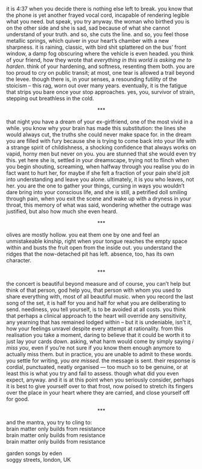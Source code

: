 it is 4:37 when you decide there is nothing else left to break. you know that the phone is yet another frayed vocal cord, incapable of rendering legible what you need. but speak, you try anyway. the woman who birthed you is on the other side and she is sad, sad because of what she cannot understand of your truth. and so, she cuts the line. and so, you feel those metallic springs, which quiver in your heart’s chamber with a new sharpness.  it is raining, classic, with bird shit splattered on the bus’ front window, a damp fog obscuring where the vehicle is even headed. you think of your friend, how they wrote that <em>everything in this world is asking me to harden</em>. think of your hardening, and softness, resenting them both. you are too proud to cry on public transit; at most, one tear is allowed a trail beyond the levee.  though there is, in your senses, a resounding futility of the stoicism – this rag, worn out over many years. eventually, it is the fatigue that strips you bare once your stop approaches. yes, you, survivor of strain, stepping out breathless in the cold.
 
<p style="text-align: center;">***</p>
 
that night you have a dream of your ex-girlfriend, one of the most vivid in a while. you know why your brain has made this substitution: the lines she would always cut, the truths she could never make space for.  in the dream you are filled with fury because she is trying to come back into your life with a strange spirit of childishness, a shocking confidence that always works on vapid, horny men but never on you. you are stunned that she would even try this. yet here she is, settled in your dreamscape, trying not to flinch when you begin shouting, screaming, when halfway through you realise you do in fact want to hurt her, for maybe if she felt a fraction of your pain she’d jolt into understanding and leave you alone. ultimately, it is you who leaves, not her. you are the one to gather your things, cursing in ways you wouldn’t dare bring into your conscious life, and she is still, a petrified doll smiling through pain, when you exit the scene and wake up with a dryness in your throat, this memory of what was said, wondering whether the outrage was justified, but also how much she even heard.
 
<p style="text-align: center;">***</p>

olives are mostly hollow. you eat them one by one and feel an unmistakeable kinship, right when your tongue reaches the empty space within and busts the fruit open from the inside out. you understand the ridges that the now-detached pit has left. absence, too, has its own character.
 
<p style="text-align: center;">***</p>

the concert is beautiful beyond measure and of course, you can’t help but think of that person, god help you, that person with whom you used to share everything with, most of all beautiful music.  when you record the last song of the set, it is half for you and half for what you are deliberating to send. neediness, you tell yourself, is to be avoided at all costs. you think that perhaps a clinical approach to the heart will override any sensitivity, any yearning that has remained lodged within – but it is undeniable, isn't it, how your feelings unravel despite every attempt at rationality. from this realisation you take a moment, daring to believe that it could be worth it to just lay your cards down. asking, what harm would come by simply saying <em>i miss you</em>, even if you’re not sure if you know them enough anymore to actually miss them. but in practice, you are unable to admit to these words. you settle for writing, <em>you are missed</em>. the message is sent. their response is cordial, punctuated, neatly organised — too much so to be genuine, or at least this is what you try and fail to assess. though what did you even expect, anyway. and it is at this point when you seriously consider, perhaps it is best to give yourself over to that frost, now poised to stretch its fingers over the place in your heart where they are carried, and close yourself off for good.
 
<p style="text-align: center;">***</p>
 
and the mantra, you try to cling to:
<br>brain matter only builds from resistance
<br>brain matter only builds from resistance
<br>brain matter only builds from resistance

<p class="caption">
<a target="_blank" src="https://gardensongs.github.io">garden songs</a> by eden <br>
soggy streets, london, UK <br>
</p>